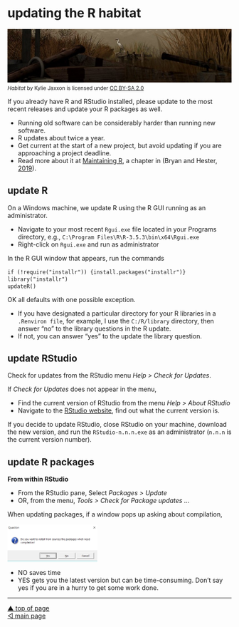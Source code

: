 updating the R habitat
================

![](../resources/p003-header.jpg) <small> <br> <i>Habitat</i> by Kylie
Jaxxon is licensed under
<a href="https://creativecommons.org/licenses/by-sa/2.0/legalcode">CC
BY-SA 2.0</a> <br> </small>

If you already have R and RStudio installed, please update to the most
recent releases and update your R packages as well.

-   Running old software can be considerably harder than running new
    software.
-   R updates about twice a year.
-   Get current at the start of a new project, but avoid updating if you
    are approaching a project deadline.
-   Read more about it at
    <a href="https://whattheyforgot.org/maintaining-r.html" target="_blank">Maintaining R</a>,
    a chapter in (Bryan and Hester, [2019](#ref-Bryan+Hester:2019)).

## update R

On a Windows machine, we update R using the R GUI running as an
administrator.

-   Navigate to your most recent `Rgui.exe` file located in your
    Programs directory, e.g.,
    `C:\Program Files\R\R-3.5.3\bin\x64\Rgui.exe`  
-   Right-click on `Rgui.exe` and run as administrator

In the R GUI window that appears, run the commands

    if (!require("installr")) {install.packages("installr")}
    library("installr")
    updateR()

OK all defaults with one possible exception.

-   If you have designated a particular directory for your R libraries
    in a `.Renviron file`, for example, I use the `C:/R/library`
    directory, then answer “no” to the library questions in the R
    update.
-   If not, you can answer “yes” to the update the library question.

## update RStudio

Check for updates from the RStudio menu *Help &gt; Check for Updates*.

If *Check for Updates* does not appear in the menu,

-   Find the current version of RStudio from the menu *Help &gt; About
    RStudio*  
-   Navigate to the
    <a href="https://www.rstudio.com/products/rstudio/#Desktop" target="_blank">RStudio website</a>,
    find out what the current version is.

If you decide to update RStudio, close RStudio on your machine, download
the new version, and run the `RStudio-n.n.n.exe` as an administrator
(`n.n.n` is the current version number).

## update R packages

**From within RStudio**

-   From the RStudio pane, Select *Packages &gt; Update*
-   OR, from the menu, *Tools &gt; Check for Package updates …*

When updating packages, if a window pops up asking about compilation,

<img src="../resources/cm904-01.png" width="40%" />

-   NO saves time
-   YES gets you the latest version but can be time-consuming. Don’t say
    yes if you are in a hurry to get some work done.

------------------------------------------------------------------------

<a href="#top">▲ top of page</a>  
[◁ main page](../README.md)
